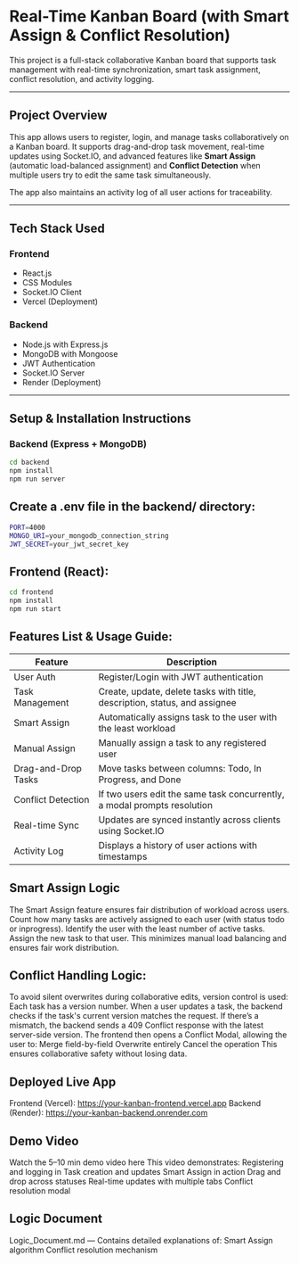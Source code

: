 #  Real-Time Kanban Board (with Smart Assign & Conflict Resolution)

This project is a full-stack collaborative Kanban board that supports task management with real-time synchronization, smart task assignment, conflict resolution, and activity logging.

---

##  Project Overview

This app allows users to register, login, and manage tasks collaboratively on a Kanban board. It supports drag-and-drop task movement, real-time updates using Socket.IO, and advanced features like **Smart Assign** (automatic load-balanced assignment) and **Conflict Detection** when multiple users try to edit the same task simultaneously.

The app also maintains an activity log of all user actions for traceability.

---

## Tech Stack Used

###  Frontend
- React.js
- CSS Modules
- Socket.IO Client
- Vercel (Deployment)

###  Backend
- Node.js with Express.js
- MongoDB with Mongoose
- JWT Authentication
- Socket.IO Server
- Render (Deployment)

---

##  Setup & Installation Instructions

###  Backend (Express + MongoDB)
```bash
cd backend
npm install
npm run server
```
## Create a .env file in the backend/ directory:
```bash
PORT=4000
MONGO_URI=your_mongodb_connection_string
JWT_SECRET=your_jwt_secret_key
```
## Frontend (React):
```bash
cd frontend
npm install
npm run start
```
## Features List & Usage Guide:
| Feature                | Description                                                                |
| ---------------------- | -------------------------------------------------------------------------- |
|  User Auth           | Register/Login with JWT authentication                                     |
|  Task Management     | Create, update, delete tasks with title, description, status, and assignee |
|  Smart Assign        | Automatically assigns task to the user with the least workload             |
|  Manual Assign       | Manually assign a task to any registered user                              |
|  Drag-and-Drop Tasks | Move tasks between columns: Todo, In Progress, and Done                    |
|  Conflict Detection  | If two users edit the same task concurrently, a modal prompts resolution   |
|  Real-time Sync      | Updates are synced instantly across clients using Socket.IO                |
|  Activity Log        | Displays a history of user actions with timestamps                         |

##  Smart Assign Logic
The Smart Assign feature ensures fair distribution of workload across users.
Count how many tasks are actively assigned to each user (with status todo or inprogress).
Identify the user with the least number of active tasks.
Assign the new task to that user.
This minimizes manual load balancing and ensures fair work distribution.

## Conflict Handling Logic:
To avoid silent overwrites during collaborative edits, version control is used:
Each task has a version number.
When a user updates a task, the backend checks if the task's current version matches the request.
If there’s a mismatch, the backend sends a 409 Conflict response with the latest server-side version.
The frontend then opens a Conflict Modal, allowing the user to:
  Merge field-by-field
  Overwrite entirely
  Cancel the operation
  This ensures collaborative safety without losing data.

## Deployed Live App
  Frontend (Vercel): https://your-kanban-frontend.vercel.app
  Backend (Render): https://your-kanban-backend.onrender.com
## Demo Video
  Watch the 5–10 min demo video here
    This video demonstrates:
    Registering and logging in
    Task creation and updates
    Smart Assign in action
    Drag and drop across statuses
    Real-time updates with multiple tabs
    Conflict resolution modal
## Logic Document
 Logic_Document.md — Contains detailed explanations of:
  Smart Assign algorithm
  Conflict resolution mechanism
